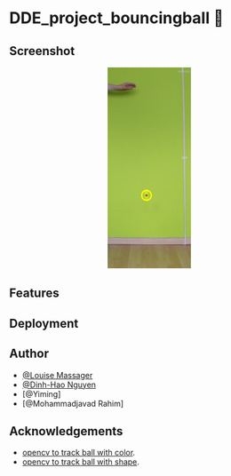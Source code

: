 # DDE_project_bouncingball 🥎


## Screenshot
<div align="center">
  <a href="https://github.com/LouiseMassager/DDE_project_bouncingball/tracking">
    <img src="tracking/demo_pictures/track_tennis_color.jpg" width=150>
  </a>
</div>

## Features

## Deployment

## Author

- [@Louise Massager](https://github.com/LouiseMassager)
- [@Dinh-Hao Nguyen](https://github.com/Dinh-Hao-Nguyen)
- [@Yiming]
- [@Mohammadjavad Rahim]


## Acknowledgements

- [opencv to track ball with color](https://stackoverflow.com/questions/63730808/golf-ball-tracking-in-python-opencv-with-different-color-balls).
- [opencv to track ball with shape](https://www.youtube.com/watch?v=RaCwLrKuS1w&ab_channel=CodeSavant).
